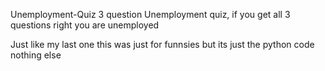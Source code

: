 Unemployment-Quiz
3 question Unemployment quiz, if you get all 3 questions right you are unemployed

Just like my last one this was just for funnsies but its just the python code nothing else
